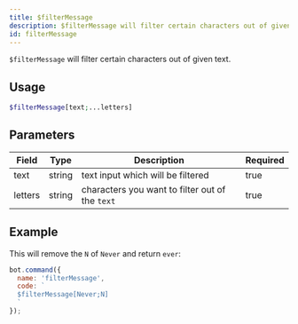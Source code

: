 ```yaml
---
title: $filterMessage 
description: $filterMessage will filter certain characters out of given text.
id: filterMessage
---
```


`$filterMessage` will filter certain characters out of given text.

## Usage

```php
$filterMessage[text;...letters]
```

## Parameters 


| Field   | Type   | Description                                     | Required |
| ------- | ------ | ----------------------------------------------- | -------- |
| text    | string | text input which will be filtered               | true      |
| letters | string | characters you want to filter out of the `text` | true      |


## Example

This will remove the `N` of `Never` and return `ever`:

```javascript
bot.command({
  name: 'filterMessage',
  code: `
  $filterMessage[Never;N]
  `
});
```

